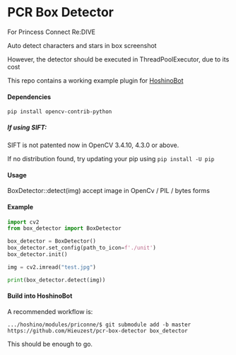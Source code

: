 # PCR Box Detector

For Princess Connect Re:DIVE

Auto detect characters and stars in box screenshot

However, the detector should be executed in ThreadPoolExecutor, due to its cost

This repo contains a working example plugin for [HoshinoBot](https://github.com/Ice-Cirno/HoshinoBot)

#### Dependencies
```shell script
pip install opencv-contrib-python
```

##### If using SIFT:

SIFT is not patented now in OpenCV 3.4.10, 4.3.0 or above.

If no distribution found, try updating your pip using `pip install -U pip`

#### Usage

BoxDetector::detect(img) accept image in OpenCv / PIL / bytes forms

#### Example
```python
import cv2
from box_detector import BoxDetector

box_detector = BoxDetector()
box_detector.set_config(path_to_icon=f'./unit')
box_detector.init()

img = cv2.imread("test.jpg")

print(box_detector.detect(img))
```

#### Build into HoshinoBot
A recommended workflow is:
```shell script
.../hoshino/modules/priconne/$ git submodule add -b master https://github.com/Hieuzest/pcr-box-detector box_detector
```
This should be enough to go.
